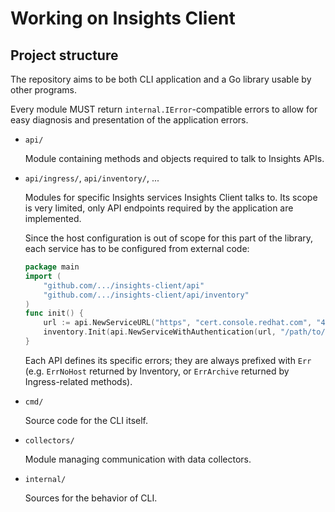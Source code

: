 # Working on Insights Client

## Project structure

The repository aims to be both CLI application and a Go library usable by other programs.

Every module MUST return `internal.IError`-compatible errors to allow for easy diagnosis and presentation of the application errors.

- `api/`

  Module containing methods and objects required to talk to Insights APIs.

- `api/ingress/`, `api/inventory/`, ...

  Modules for specific Insights services Insights Client talks to.
  Its scope is very limited, only API endpoints required by the application are implemented.

  Since the host configuration is out of scope for this part of the library, each service has to be configured from external code:

  ```go
  package main
  import (
      "github.com/.../insights-client/api"
      "github.com/.../insights-client/api/inventory"
  )
  func init() {
      url := api.NewServiceURL("https", "cert.console.redhat.com", "443")
      inventory.Init(api.NewServiceWithAuthentication(url, "/path/to/cert.pem", "/path/to/key.pem"))
  }
  ```
  
  Each API defines its specific errors; they are always prefixed with `Err` (e.g. `ErrNoHost` returned by Inventory, or `ErrArchive` returned by Ingress-related methods).

- `cmd/`

  Source code for the CLI itself.

- `collectors/`

  Module managing communication with data collectors.

- `internal/`

  Sources for the behavior of CLI.
